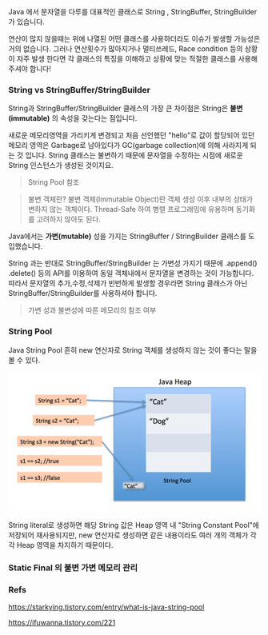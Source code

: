 Java 에서 문자열을 다루를 대표적인 클래스로 
String , StringBuffer, StringBuilder 
가 있습니다. 

연산이 많지 않을때는 위에 나열된 어떤 클래스를 사용하더라도 이슈가 발생할 가능성은 거의 없습니다. 그러나 연산횟수가 많아지거나 멀티쓰레드, Race condition 등의 상황이 자주 발생 한다면 각 클래스의 특징을 이해하고 상황에 맞는 적절한 클래스를 사용해 주셔야 합니다!

### String  vs  StringBuffer/StringBuilder

String과 StringBuffer/StringBuilder 클래스의 가장 큰 차이점은 String은 **불변(immutable)** 의 속성을 갖는다는 점입니다.

새로운 메모리영역을 가리키게 변경되고 처음 선언했던 "hello"로 값이 할당되어 있던 메모리 영역은 Garbage로 남아있다가 GC(garbage collection)에 의해 사라지게 되는 것 입니다. String 클래스는 불변하기 때문에 문자열을 수정하는 시점에 새로운 String 인스턴스가 생성된 것이지요.

> String Pool 참조

> 불변 객체란? 
> 불변 객체(Immutable Object)란 객체 생성 이후 내부의 상태가 변하지 않는 객체이다.
> Thread-Safe 하여 병렬 프로그래밍에 유용하며 동기화를 고려하지 않아도 된다.

Java에서는 **가변(mutable)** 성을 가지는 StringBuffer / StringBuilder 클래스를 도입했습니다.

String 과는 반대로 StringBuffer/StringBuilder 는 가변성 가지기 때문에 .append() .delete() 등의 API를 이용하여 동일 객체내에서 문자열을 변경하는 것이 가능합니다. 따라서 문자열의 추가,수정,삭제가 빈번하게 발생할 경우라면 String 클래스가 아닌 StringBuffer/StringBuilder를 사용하셔야 합니다.

> 가변 성과 불변성에 따른 메모리의 참조 여부

### String Pool

Java String Pool
흔히 new 연산자로 String 객체를 생성하지 않는 것이 좋다는 말을 볼 수 있다.

 
![1](./img/StringPool.png)

String literal로 생성하면 해당 String 값은 Heap 영역 내 "String Constant Pool"에 저장되어 재사용되지만, new 연산자로 생성하면 같은 내용이라도 여러 개의 객체가 각각 Heap 영역을 차지하기 때문이다.


### Static Final 의 불변 가변 메모리 관리


### Refs

https://starkying.tistory.com/entry/what-is-java-string-pool

https://ifuwanna.tistory.com/221
